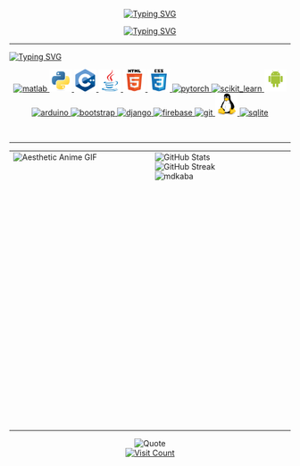 <p align="center">
 <a href="https://git.io/typing-svg"><img src="https://readme-typing-svg.demolab.com?font=Permanent+Marker&size=45&duration=3000&pause=2000&center=true&vCenter=true&width=435&lines=Mamadou+Kaba+%F0%9F%8F%84%F0%9F%8F%BF%E2%80%8D%E2%99%82%EF%B8%8F" alt="Typing SVG" /></a>
</p>

<p align="center">
<a href="https://git.io/typing-svg"><img src="https://readme-typing-svg.demolab.com?font=Fira+Code&size=15&duration=3000&pause=200&color=C365FF&background=18255B2D&center=true&vCenter=true&multiline=true&repeat=false&width=575&height=75&lines=+%F0%9F%91%A8%F0%9F%8F%BE%E2%80%8D%F0%9F%92%BBPassionate+Computer+Engineering+student+with+hands-on+;++experience+in+AI%2C+Full-stack+Development%2C+and+Embedded+Systems%2C+;++always+eager+to+learn+and+innovate%F0%9F%98%8E.+" alt="Typing SVG" /></a>
</p>

---

<a href="https://git.io/typing-svg"><img src="https://readme-typing-svg.demolab.com?font=Fira+Code&size=35&duration=3000&pause=1000&color=EB3AF6&repeat=false&width=435&lines=%F0%9F%92%BB+Tech+Stack" alt="Typing SVG" /></a>
<!-- <h3 align="left">Languages and Tools:</h3>-->
<p align="center">  
 <a href="https://www.mathworks.com/" target="_blank" rel="noreferrer"> <img src="https://upload.wikimedia.org/wikipedia/commons/2/21/Matlab_Logo.png" alt="matlab" width="40" height="40"/> </a>
<a href="https://www.python.org" target="_blank" rel="noreferrer"> <img src="https://raw.githubusercontent.com/devicons/devicon/master/icons/python/python-original.svg" alt="python" width="40" height="40"/> </a>
  <a href="https://www.w3schools.com/cpp/" target="_blank" rel="noreferrer"> <img src="https://raw.githubusercontent.com/devicons/devicon/master/icons/cplusplus/cplusplus-original.svg" alt="cplusplus" width="40" height="40"/> </a>
  <a href="https://www.java.com" target="_blank" rel="noreferrer"> <img src="https://raw.githubusercontent.com/devicons/devicon/master/icons/java/java-original.svg" alt="java" width="40" height="40"/> </a>
  <a href="https://www.w3.org/html/" target="_blank" rel="noreferrer"> <img src="https://raw.githubusercontent.com/devicons/devicon/master/icons/html5/html5-original-wordmark.svg" alt="html5" width="40" height="40"/> </a>
  <a href="https://www.w3schools.com/css/" target="_blank" rel="noreferrer"> <img src="https://raw.githubusercontent.com/devicons/devicon/master/icons/css3/css3-original-wordmark.svg" alt="css3" width="40" height="40"/> </a>
   <a href="https://pytorch.org/" target="_blank" rel="noreferrer"> <img src="https://www.vectorlogo.zone/logos/pytorch/pytorch-icon.svg" alt="pytorch" width="40" height="40"/> </a>
  <a href="https://scikit-learn.org/" target="_blank" rel="noreferrer"> <img src="https://upload.wikimedia.org/wikipedia/commons/0/05/Scikit_learn_logo_small.svg" alt="scikit_learn" width="40" height="40"/> </a>
<a href="https://developer.android.com" target="_blank" rel="noreferrer"> <img src="https://raw.githubusercontent.com/devicons/devicon/master/icons/android/android-original-wordmark.svg" alt="android" width="40" height="40"/> </a> <a href="https://www.arduino.cc/" target="_blank" rel="noreferrer"> <img src="https://cdn.worldvectorlogo.com/logos/arduino-1.svg" alt="arduino" width="40" height="40"/> </a> <a href="https://getbootstrap.com" target="_blank" rel="noreferrer"> <img src="https://upload.wikimedia.org/wikipedia/commons/b/b2/Bootstrap_logo.svg" alt="bootstrap" width="40" height="40"/> </a>   <a href="https://www.djangoproject.com/" target="_blank" rel="noreferrer"> <img src="https://cdn.worldvectorlogo.com/logos/django.svg" alt="django" width="40" height="40"/> </a> <a href="https://firebase.google.com/" target="_blank" rel="noreferrer"> <img src="https://www.vectorlogo.zone/logos/firebase/firebase-icon.svg" alt="firebase" width="40" height="40"/> </a> <a href="https://git-scm.com/" target="_blank" rel="noreferrer"> <img src="https://www.vectorlogo.zone/logos/git-scm/git-scm-icon.svg" alt="git" width="40" height="40"/> </a>   <a href="https://www.linux.org/" target="_blank" rel="noreferrer"> <img src="https://raw.githubusercontent.com/devicons/devicon/master/icons/linux/linux-original.svg" alt="linux" width="40" height="40"/> </a>    <a href="https://www.sqlite.org/" target="_blank" rel="noreferrer"> <img src="https://www.vectorlogo.zone/logos/sqlite/sqlite-icon.svg" alt="sqlite" width="40" height="40"/> </a> </p> </br>

---

<table align="center">
  <tr>
    <td style="width: 350px; height: 495px; vertical-align: top;">
      <img src="https://media3.giphy.com/media/v1.Y2lkPTc5MGI3NjExdmhtd2h5dnJnMGFtanFyc2VsYXUwbWRlamRncjhoMWdjZzB5ZzZ4YyZlcD12MV9pbnRlcm5hbF9naWZfYnlfaWQmY3Q9Zw/gioLPAqDRZjzYpmuCp/giphy.webp" alt="Aesthetic Anime GIF" style="width: 100%; height: 100%; object-fit: cover;" />
    </td>
    <td style="width: 350px; vertical-align: top;">
      <img src="https://github-readme-stats.vercel.app/api?username=mdkaba&show_icons=true&theme=tokyonight" alt="GitHub Stats" width="350"/>
      <br />
      <img src="https://streak-stats.demolab.com?user=mdkaba&theme=tokyonight" alt="GitHub Streak" width="350"/>
      <br/>
      <img src="https://github-readme-stats.vercel.app/api/top-langs?username=mdkaba&show_icons=true&locale=en&layout=compact&theme=tokyonight" alt="mdkaba" width="350"/>
    </td>
  </tr>
</table>

<div align="center">
  <img src="https://quotes-github-readme.vercel.app/api?type=horizontal&theme=radical" alt="Quote" />
</div>

<div align="center">
  <a href="https://visitcount.itsvg.in">
    <img src="https://visitcount.itsvg.in/api?id=mdkaba&icon=0&color=11" alt="Visit Count" />
  </a>
</div>


